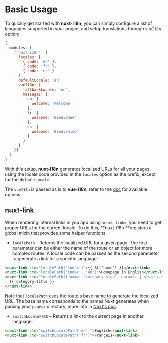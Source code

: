 # Basic Usage

To quickly get started with **nuxt-i18n**, you can simply configure a list of languages supported in your project and setup translations through `vueI18n` option:

```js
{
  modules: [
    ['nuxt-i18n', {
      locales: [
        { code: 'en' },
        { code: 'fr' },
        { code: 'es' }
      ],
      defaultLocale: 'en',
      vueI18n: {
        fallbackLocale: 'en',
        messages: {
          en: {
            welcome: 'Welcome'
          },
          fr: {
            welcome: 'Bienvenue'
          },
          es: {
            welcome: 'Bienvenido'
          }
        }
      }
    }]
  ]
}
```

With this setup, **nuxt-i18n** generates localized URLs for all your pages, using the locale code provided in the `locales` option as the prefix, except for the `defaultLocale`.

The `vueI18n` is passed as is to **vue-i18n**, refer to the [doc](https://kazupon.github.io/vue-i18n/) for available options.

## nuxt-link

When rendering internal links in you app using `<nuxt-link>`, you need to get proper URLs for the current locale. To do this, **nuxt-i18n **registers a global mixin that provides some helper functions:

* `localePath` – Returns the localized URL for a given page. The first parameter can be either the name of the route or an object for more complex routes. A locale code can be passed as the second parameter to generate a link for a specific language:

```html
<nuxt-link :to="localePath('index')">{{ $t('home') }}</nuxt-link>
<nuxt-link :to="localePath('index', 'en')">Homepage in English</nuxt-link>
<nuxt-link :to="localePath({ name: 'category-slug', params: { slug: category.slug } })">
  {{ category.title }}
</nuxt-link>
```

Note that `localePath` uses the route's base name to generate the localized URL. The base name corresponds to the names Nuxt generates when parsing your `pages/` directory, more info in [Nuxt's doc](https://nuxtjs.org/guide/routing).

* `switchLocalePath` – Returns a link to the current page in another language:

```html
<nuxt-link :to="switchLocalePath('en')">English</nuxt-link>
<nuxt-link :to="switchLocalePath('fr')">Français</nuxt-link>
```



